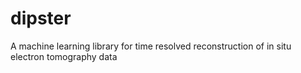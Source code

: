 # dipster
A machine learning library for time resolved reconstruction of in situ electron tomography data
